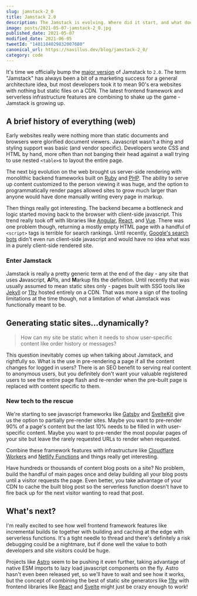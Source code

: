 ```yaml
---
slug: jamstack-2_0
title: Jamstack 2.0
description: The Jamstack is evolving. Where did it start, and what does it look like in 2021?
image: posts/2021-05-07-jamstack-2_0.jpg
published_date: 2021-05-07
modified_date: 2021-06-05
tweetId: "1401184029832007680"
canonical_url: https://navillus.dev/blog/jamstack-2_0/
category: code
---
```


It's time we officially bump the [major version](https://semver.org/) of Jamstack to `2.0`. The term "Jamstack" has always been a bit of a marketing success for a general architecture idea, but most developers took it to mean 90's era websites with nothing but static files on a CDN. The latest frontend framework and serverless infrastructure features are combining to shake up the game - Jamstack is growing up.

## A brief history of everything (web)

Early websites really were nothing more than static documents and browsers were glorified document viewers. Javascript wasn't a thing and styling support was basic (and vendor specific). Developers wrote CSS and HTML by hand, more often than not banging their head against a wall trying to use nested `<table>`s to layout the entire page.

The next big evolution on the web brought us server-side rendering with monolithic backend frameworks built on [Ruby](https://rubyonrails.org/) and [PHP](https://wordpress.com/). The ability to serve up content customized to the person viewing it was huge, and the option to programmatically render pages allowed sites to grow much larger than anyone would have done manually writing every page in markup.

Then things really got interesting. The backend became a bottleneck and logic started moving back to the browser with client-side javascript. This trend really took off with libraries like [Angular](https://angularjs.org), [React](https://reactjs.org/), and [Vue](https://semver.org/). There was one problem though, returning a mostly empty HTML page with a handful of `<script>` tags is terrible for search rankings. Until recently, [Google's search bots](https://web.dev/javascript-and-google-search-io-2019/) didn't even run client-side javascript and would have no idea what was in a purely client-side rendered site.

### Enter Jamstack

Jamstack is really a pretty generic term at the end of the day - any site that uses **J**avascript, **A**PIs, and **M**arkup fits the definition. Until recently that was usually assumed to mean static sites only - pages built with SSG tools like [Jekyll](https://jekyllrb.com/) or [11ty](https://www.11ty.dev/) hosted entirely on a CDN. That was more a sign of the tooling limitations at the time though, not a limitation of what Jamstack was functionally meant to be.

## Generating static sites...dynamically?

> How can my site be static when it needs to show user-specific content like order history or messages?

This question inevitably comes up when talking about Jamstack, and rightfully so. What is the use in pre-rendering a page if all the content changes for logged in users? There is an SEO benefit to serving real content to anonymous users, but you definitely don't want your valuable registered users to see the entire page flash and re-render when the pre-built page is replaced with content specific to them.

### New tech to the rescue

We're starting to see javascript frameworks like [Gatsby](https://www.gatsbyjs.com/) and [SvelteKit](https://kit.svelte.dev) give us the option to partially pre-render sites. Maybe you want to pre-render 90% of a page's content but the last 10% needs to be filled in with user-specific content. Maybe you want to pre-render the most popular pages of your site but leave the rarely requested URLs to render when requested.

Combine these framework features with infrastructure like [Cloudflare Workers](https://workers.cloudflare.com/) and [Netlify Functions](https://functions.netlify.com/) and things really get interesting.

Have hundreds or thousands of content blog posts on a site? No problem, build the handful of main pages once and delay building all your blog posts until a visitor requests the page. Even better, you take advantage of your CDN to cache the built blog post so the serverless function doesn't have to fire back up for the next visitor wanting to read that post.

## What's next?

I'm really excited to see how well frontend framework features like incremental builds tie together with building and caching at the edge with serverless functions. It's a tight needle to thread and there's definitely a risk debugging could be a nightmare, but if done well the value to both developers and site visitors could be huge.

Projects like [Astro](https://astro.build/) seem to be pushing it even further, taking advantage of native ESM imports to lazy load javascript components on the fly. Astro hasn't even been released yet, so we'll have to wait and see how it works, but the concept of combining the best of static site generators like [11ty](https://www.11ty.dev/) with frontend libraries like [React](https://reactjs.org/) and [Svelte](https://svelte.dev/) might just be crazy enough to work!
